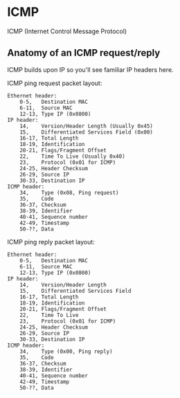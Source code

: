 
ICMP
========

ICMP (Internet Control Message Protocol)


Anatomy of an ICMP request/reply
--------

ICMP builds upon IP so you'll see familiar IP headers here.

ICMP ping request packet layout:

	Ethernet header:
		0-5,   Destination MAC
		6-11,  Source MAC
		12-13, Type IP (0x0800)
	IP header:
		14,    Version/Header Length (Usually 0x45)
		15,    Differentiated Services Field (0x00)
		16-17, Total Length
		18-19, Identification
		20-21, Flags/Fragment Offset
		22,    Time To Live (Usually 0x40)
		23,    Protocol (0x01 for ICMP)
		24-25, Header Checksum
		26-29, Source IP
		30-33, Destination IP
	ICMP header:
		34,    Type (0x08, Ping request)
		35,    Code
		36-37, Checksum
		38-39, Identifier
		40-41, Sequence number
		42-49, Timestamp
		50-??, Data
		
ICMP ping reply packet layout:

	Ethernet header:
		0-5,   Destination MAC
		6-11,  Source MAC
		12-13, Type IP (0x0800)
	IP header:
		14,    Version/Header Length
		15,    Differentiated Services Field
		16-17, Total Length
		18-19, Identification
		20-21, Flags/Fragment Offset
		22,    Time To Live
		23,    Protocol (0x01 for ICMP)
		24-25, Header Checksum
		26-29, Source IP
		30-33, Destination IP
	ICMP header:
		34,    Type (0x00, Ping reply)
		35,    Code
		36-37, Checksum
		38-39, Identifier
		40-41, Sequence number
		42-49, Timestamp
		50-??, Data
